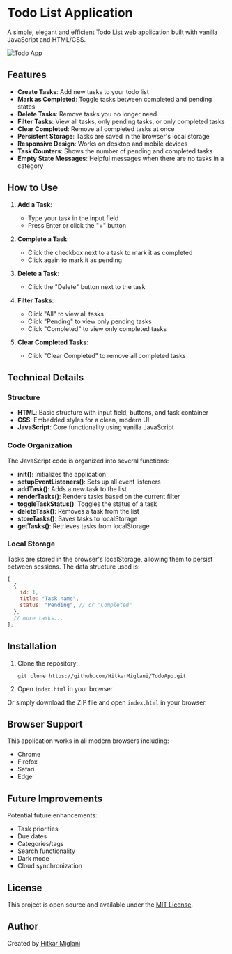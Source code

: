 # Todo List Application

A simple, elegant and efficient Todo List web application built with vanilla JavaScript and HTML/CSS.

![Todo App](https://github.com/HitkarMiglani/TodoApp/raw/master/screenshot.png)

## Features

- **Create Tasks**: Add new tasks to your todo list
- **Mark as Completed**: Toggle tasks between completed and pending states
- **Delete Tasks**: Remove tasks you no longer need
- **Filter Tasks**: View all tasks, only pending tasks, or only completed tasks
- **Clear Completed**: Remove all completed tasks at once
- **Persistent Storage**: Tasks are saved in the browser's local storage
- **Responsive Design**: Works on desktop and mobile devices
- **Task Counters**: Shows the number of pending and completed tasks
- **Empty State Messages**: Helpful messages when there are no tasks in a category

## How to Use

1. **Add a Task**:

   - Type your task in the input field
   - Press Enter or click the "+" button

2. **Complete a Task**:

   - Click the checkbox next to a task to mark it as completed
   - Click again to mark it as pending

3. **Delete a Task**:

   - Click the "Delete" button next to the task

4. **Filter Tasks**:

   - Click "All" to view all tasks
   - Click "Pending" to view only pending tasks
   - Click "Completed" to view only completed tasks

5. **Clear Completed Tasks**:
   - Click "Clear Completed" to remove all completed tasks

## Technical Details

### Structure

- **HTML**: Basic structure with input field, buttons, and task container
- **CSS**: Embedded styles for a clean, modern UI
- **JavaScript**: Core functionality using vanilla JavaScript

### Code Organization

The JavaScript code is organized into several functions:

- **init()**: Initializes the application
- **setupEventListeners()**: Sets up all event listeners
- **addTask()**: Adds a new task to the list
- **renderTasks()**: Renders tasks based on the current filter
- **toggleTaskStatus()**: Toggles the status of a task
- **deleteTask()**: Removes a task from the list
- **storeTasks()**: Saves tasks to localStorage
- **getTasks()**: Retrieves tasks from localStorage

### Local Storage

Tasks are stored in the browser's localStorage, allowing them to persist between sessions. The data structure used is:

```javascript
[
  {
    id: 1,
    title: "Task name",
    status: "Pending", // or "Completed"
  },
  // more tasks...
];
```

## Installation

1. Clone the repository:

   ```
   git clone https://github.com/HitkarMiglani/TodoApp.git
   ```

2. Open `index.html` in your browser

Or simply download the ZIP file and open `index.html` in your browser.

## Browser Support

This application works in all modern browsers including:

- Chrome
- Firefox
- Safari
- Edge

## Future Improvements

Potential future enhancements:

- Task priorities
- Due dates
- Categories/tags
- Search functionality
- Dark mode
- Cloud synchronization

## License

This project is open source and available under the [MIT License](LICENSE).

## Author

Created by [Hitkar Miglani](https://github.com/HitkarMiglani)
